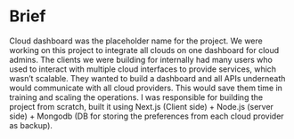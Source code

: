 # Brief

Cloud dashboard was the placeholder name for the project. We were working on this project to integrate all clouds on one dashboard for cloud admins. The clients we were building for internally had many users who used to interact with multiple cloud interfaces to provide services, which wasn’t scalable. They wanted to build a dashboard and all APIs underneath would communicate with all cloud providers. This would save them time in training and scaling the operations. I was responsible for building the project from scratch, built it using Next.js (Client side) + Node.js (server side) + Mongodb (DB for storing the preferences from each cloud provider as backup).

